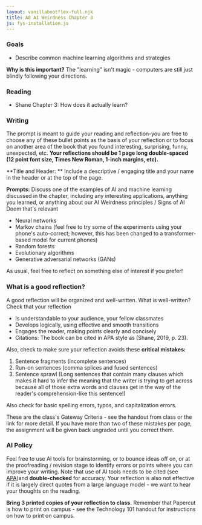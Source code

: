```yaml
---
layout: vanillabootflex-full.njk
title: A8 AI Weirdness Chapter 3
js: fys-installation.js
---
```


### Goals


- Describe common machine learning algorithms and strategies


**Why is this important?** The "learning" isn't magic - computers are still just blindly following your directions.


<!--  Why is this important? The learning isn't magic.
      Computers are still just following your directions blindly.
 -->

### Reading

- Shane Chapter 3: How does it actually learn?

### Writing

The prompt is meant to guide your reading and reflection-you are free to choose any of these bullet points as the basis of your reflection or to focus on another area of the book that you found interesting, surprising, funny, unexpected, etc. **Your reflections should be 1 page long double-spaced (12 point font size, Times New Roman, 1-inch margins, etc).**

**Title and Header: ** Include a descriptive / engaging title and your name in the header or at the top of the page.

**Prompts:** Discuss one of the examples of AI and machine learning discussed in the chapter, including any interesting applications, anything you learned, or anything about our AI Weirdness principles / Signs of AI Doom that's relevant
- Neural networks
- Markov chains (feel free to try some of the experiments using your phone's auto-correct; however, this has been changed to a transformer-based model for current phones)
- Random forests
- Evolutionary algorithms
- Generative adversarial networks (GANs)

As usual, feel free to reflect on something else of interest if you prefer!

### What is a good reflection?

A good reflection will be organized and well-written. What is well-written? Check that your reflection 

- Is understandable to your audience, your fellow classmates
- Develops logically, using effective and smooth transitions
- Engages the reader, making points clearly and concisely
- Citations: The book can be cited in APA style as (Shane, 2019, p. 23).  

Also, check to make sure your reflection avoids these **critical mistakes:**

1) Sentence fragments (incomplete sentences)
2) Run-on sentences (comma splices and fused sentences)
3) Sentence sprawl (Long sentences that contain many clauses which makes it hard to infer the meaning that the writer is trying to get across because all of those extra words and clauses get in the way of the reader's comprehension-like this sentence!)

Also check for basic spelling errors, typos, and capitalization errors.

<div class="alert alert-warning" role="alert">
  These are the class's Gateway Criteria - see the handout from class or the link for more detail. If you have more than two of these mistakes per page, the assignment will be given back ungraded until you correct them.
</div>

### AI Policy

Feel free to use AI tools for brainstorming, or to bounce ideas off on, or at the proofreading / revision stage to identify errors or points where you can improve your writing. Note that use of AI tools needs to be cited (see [APA](https://apastyle.apa.org/blog/how-to-cite-chatgpt))and **double-checked** for accuracy. Your reflection is also not effective if it is largely direct quotes from a large language model - we want to hear your thoughts on the reading.


**Bring 3 printed copies of your reflection to class.** Remember that Papercut is how to print on campus - see the Technology 101 handout for instructions on how to print on campus.
